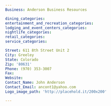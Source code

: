 ```yaml
---
Business: Anderson Business Resources

dining_categories:
entertainment_and_recreation_categories:
lodging_and_event_centers_categories:
nightlife_categories:
retail_categories:
service_categories:

Street: 611 8th Street Unit 2
City: Greeley
State: Colorado
Zip: '80631'
Phone: (970) 353-3007
Fax:
Website:
Contact_Name: John Anderson
Contact_Email: ancont1@yahoo.com
Logo_image_path: 'http://placehold.it/200x200'

---
```

